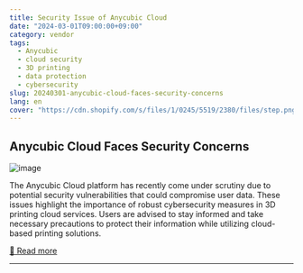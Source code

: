 ```yaml
---
title: Security Issue of Anycubic Cloud
date: "2024-03-01T09:00:00+09:00"
category: vendor
tags:
  - Anycubic
  - cloud security
  - 3D printing
  - data protection
  - cybersecurity
slug: 20240301-anycubic-cloud-faces-security-concerns
lang: en
cover: "https://cdn.shopify.com/s/files/1/0245/5519/2380/files/step.png?v=1709293929"
---
```


## Anycubic Cloud Faces Security Concerns
![image](https://cdn.shopify.com/s/files/1/0245/5519/2380/files/step.png?v=1709293929)

The Anycubic Cloud platform has recently come under scrutiny due to potential security vulnerabilities that could compromise user data. These issues highlight the importance of robust cybersecurity measures in 3D printing cloud services. Users are advised to stay informed and take necessary precautions to protect their information while utilizing cloud-based printing solutions.

[🔗 Read more](https://store.anycubic.com/blogs/news/security-issue-of-anycubic-cloud)

---